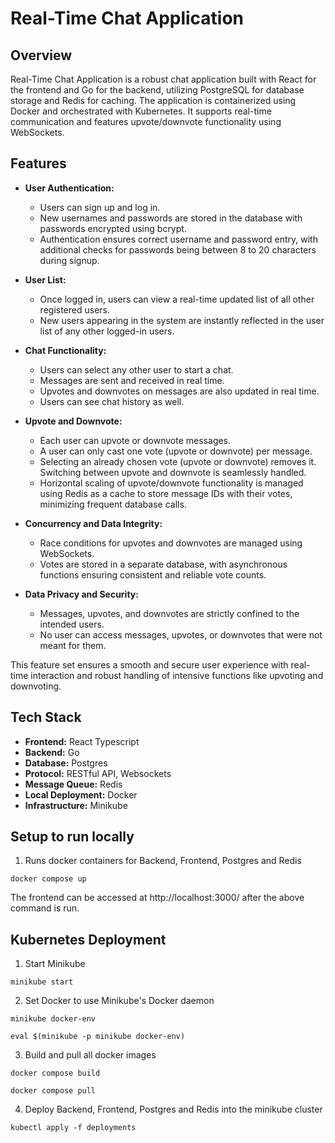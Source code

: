 # Real-Time Chat Application

## Overview

Real-Time Chat Application is a robust chat application built with React for the frontend and Go for the backend, utilizing PostgreSQL for database storage and Redis for caching. The application is containerized using Docker and orchestrated with Kubernetes. It supports real-time communication and features upvote/downvote functionality using WebSockets.

## Features

- **User Authentication:**

  - Users can sign up and log in.
  - New usernames and passwords are stored in the database with passwords encrypted using bcrypt.
  - Authentication ensures correct username and password entry, with additional checks for passwords being between 8 to 20 characters during signup.

- **User List:**

  - Once logged in, users can view a real-time updated list of all other registered users.
  - New users appearing in the system are instantly reflected in the user list of any other logged-in users.

- **Chat Functionality:**
  - Users can select any other user to start a chat.
  - Messages are sent and received in real time.
  - Upvotes and downvotes on messages are also updated in real time.
  - Users can see chat history as well.
- **Upvote and Downvote:**

  - Each user can upvote or downvote messages.
  - A user can only cast one vote (upvote or downvote) per message.
  - Selecting an already chosen vote (upvote or downvote) removes it. Switching between upvote and downvote is seamlessly handled.
  - Horizontal scaling of upvote/downvote functionality is managed using Redis as a cache to store message IDs with their votes, minimizing frequent database calls.

- **Concurrency and Data Integrity:**

  - Race conditions for upvotes and downvotes are managed using WebSockets.
  - Votes are stored in a separate database, with asynchronous functions ensuring consistent and reliable vote counts.

- **Data Privacy and Security:**
  - Messages, upvotes, and downvotes are strictly confined to the intended users.
  - No user can access messages, upvotes, or downvotes that were not meant for them.

This feature set ensures a smooth and secure user experience with real-time interaction and robust handling of intensive functions like upvoting and downvoting.

## Tech Stack

- **Frontend:** React Typescript
- **Backend:** Go
- **Database:** Postgres
- **Protocol:** RESTful API, Websockets
- **Message Queue:** Redis
- **Local Deployment:** Docker
- **Infrastructure:** Minikube

## Setup to run locally

1. Runs docker containers for Backend, Frontend, Postgres and Redis

`docker compose up`

The frontend can be accessed at http://localhost:3000/ after the above command is run.

## Kubernetes Deployment

1. Start Minikube

`minikube start`

2. Set Docker to use Minikube's Docker daemon

`minikube docker-env`

`eval $(minikube -p minikube docker-env)`

3. Build and pull all docker images

`docker compose build`

`docker compose pull`

4. Deploy Backend, Frontend, Postgres and Redis into the minikube cluster

`kubectl apply -f deployments`
